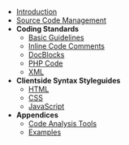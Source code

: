 - [Introduction](coding-standards/introduction.md)
- [Source Code Management](coding-standards/chapters/source-code-management.md)
- **Coding Standards**
    - [Basic Guidelines](coding-standards/chapters/basic-guidelines.md)
    - [Inline Code Comments](coding-standards/chapters/inline-comments.md)
    - [DocBlocks](coding-standards/chapters/docblocks.md)
    - [PHP Code](coding-standards/chapters/php.md)
    - [XML](coding-standards/chapters/xml.md)
- **Clientside Syntax Styleguides**
    - [HTML](coding-standards/chapters/html.md)
    - [CSS](coding-standards/chapters/css.md)
    - [JavaScript](coding-standards/chapters/javascript.md)
- **Appendices**
    - [Code Analysis Tools](appendices/analysis.md)
    - [Examples](appendices/examples.md)	